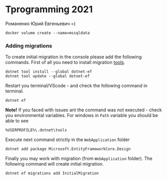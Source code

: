 # Tprogramming 2021

Романенко Юрий Евгеньевич =)

`docker volume create --name=mssqldata`

### Adding migrations

To create initial migration in the console please add the following commands. First of all you need to install migration [tools](https://docs.microsoft.com/ru-ru/ef/core/cli/dotnet).

```
dotnet tool install --global dotnet-ef
dotnet tool update --global dotnet-ef
```
Restart you terminal/VScode - and check the following command in terminal.
```
dotnet ef
```

**Note!** If you faced with issues ant the command was not executed - check you environmental variables. For windows in `Path` variable you should be able to see

```
%USERPROFILE%\.dotnet\tools
```

Execute next command strictly in the `WebApplication` folder

```
dotnet add package Microsoft.EntityFrameworkCore.Design
```

Finally you may work with migration (from `WebApplication` folder). The following command will create initial migration.

```
dotnet ef migrations add InitialMigration
```